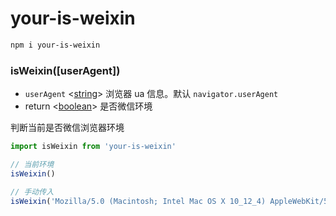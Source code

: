 # your-is-weixin

```bash
npm i your-is-weixin
```

### isWeixin([userAgent])
- `userAgent` <[string]> 浏览器 ua 信息。默认 `navigator.userAgent`
- return <[boolean]> 是否微信环境

判断当前是否微信浏览器环境

```js
import isWeixin from 'your-is-weixin'

// 当前环境
isWeixin()

// 手动传入
isWeixin('Mozilla/5.0 (Macintosh; Intel Mac OS X 10_12_4) AppleWebKit/537.36 (KHTML, like Gecko) Chrome/63.0.3239.132 Safari/537.36')
```

[string]: https://developer.mozilla.org/en-US/docs/Web/JavaScript/Data_structures#String_type "String"
[boolean]: https://developer.mozilla.org/en-US/docs/Web/JavaScript/Data_structures#Boolean_type "Boolean"
